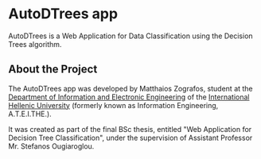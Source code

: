 # AutoDTrees app

AutoDTrees is a Web Application for Data Classification using the Decision Trees algorithm.

## About the Project

The AutoDTrees app was developed by Matthaios Zografos, student at the [Department of Information and Electronic Engineering](https://www.iee.ihu.gr/en/) of the [International Hellenic University](https://www.ihu.gr/en/enhome) (formerly known as Information Engineering, A.T.E.I.THE.).

It was created as part of the final BSc thesis, entitled "Web Application for Decision Tree Classification", under the supervision of Assistant Professor Mr. Stefanos Ougiaroglou.